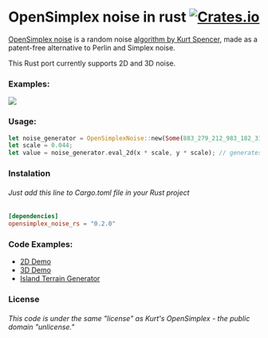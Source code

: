 # OpenSimplex noise in rust [![Crates.io][cr-badge]][cr]
[cr-badge]: https://img.shields.io/crates/v/opensimplex_noise_rs.svg
[cr]: https://crates.io/crates/opensimplex_noise_rs
[OpenSimplex noise](https://en.wikipedia.org/wiki/OpenSimplex_noise) is a random noise [algorithm by Kurt Spencer](https://uniblock.tumblr.com/post/97868843242/noise), made as a patent-free alternative to Perlin and Simplex noise.

This Rust port currently supports 2D and 3D noise.

### Examples:
[<img src="https://i.imgur.com/9DCGzJh.png">](https://github.com/Mapet13/opensimplex_noise_rust/tree/master/examples/demo/)

### Usage:
```rust
let noise_generator = OpenSimplexNoise::new(Some(883_279_212_983_182_319)); // if not provided, default seed is equal to 0
let scale = 0.044;
let value = noise_generator.eval_2d(x * scale, y * scale); // generates value in range (-1, 1)
```
### Instalation
###### Just add this line to Cargo.toml file in your Rust project
```toml
[dependencies]
opensimplex_noise_rs = "0.2.0"
```
### Code Examples:
 - [2D Demo](https://github.com/Mapet13/opensimplex_noise_rust/tree/master/examples/demo/)
 - [3D Demo](https://github.com/Mapet13/opensimplex_noise_rust/tree/master/examples/demo_3d)
 - [Island Terrain Generator](https://github.com/Mapet13/terrain-generator-2d)

### License
###### This code is under the same "license" as Kurt's OpenSimplex - the public domain "unlicense."
